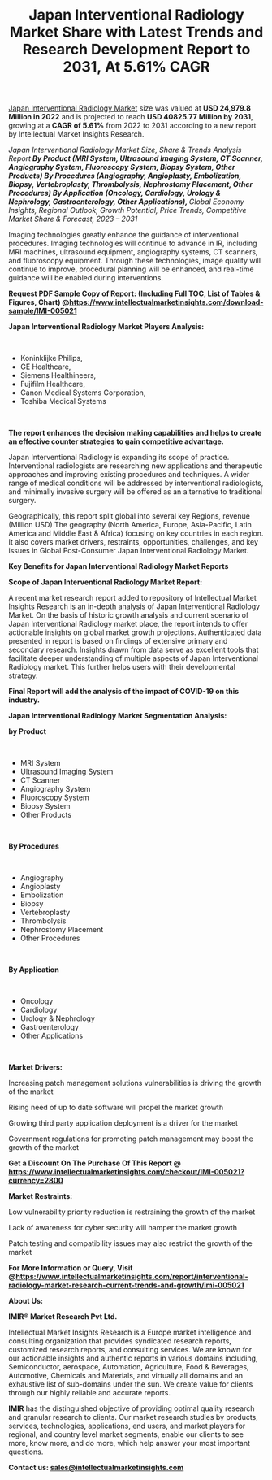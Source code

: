 <header>
<h1 class="reader-article-header__title" dir="ltr"><span data-scaffold-immersive-reader-title="">Japan Interventional Radiology Market Share with Latest Trends and Research Development Report to 2031,&nbsp;At 5.61% CAGR</span></h1>
</header>
<div class="relative reader__grid">
<div class="reader-author-info__container">
<div class="display-flex align-items-center justify-space-between">
<div class="reader-author-info__inner-container">
<div id="ember40" class="artdeco-entity-lockup artdeco-entity-lockup--size-3 ember-view">
<div id="ember41" class="artdeco-entity-lockup__image artdeco-entity-lockup__image--type-square ember-view">
<div class="feed-shared-avatar-image b0 "><time class="text-body-small-open t-black--light"></time><a class="zXfGJTqGQAYmGpAulEBXymqdLmnajmczgNWM " tabindex="0" href="https://www.intellectualmarketinsights.com/report/interventional-radiology-market-research-current-trends-and-growth/imi-005021" target="_self" data-test-app-aware-link="">Japan Interventional Radiology Market</a> size was valued at <strong>USD 24,979.8 Million in 2022</strong> and is projected to reach <strong>USD 40825.77 Million by 2031</strong>, growing at a <strong>CAGR of 5.61%</strong> from 2022 to 2031 according to a new report by Intellectual Market Insights Research.</div>
</div>
</div>
</div>
</div>
</div>
<div data-scaffold-immersive-reader-content="">
<div class="reader-article-content reader-article-content--content-blocks" dir="ltr">
<div class="reader-content-blocks-container" tabindex="0" data-artdeco-is-focused="true">
<p id="ember59" class="ember-view reader-text-block__paragraph"><em>Japan Interventional Radiology Market Size, Share &amp; Trends Analysis Report</em><strong><em> By Product (MRI System, Ultrasound Imaging System, CT Scanner, Angiography System, Fluoroscopy System, Biopsy System, Other Products) By Procedures (Angiography, Angioplasty, Embolization, Biopsy, Vertebroplasty, Thrombolysis, Nephrostomy Placement, Other Procedures) By Application (Oncology, Cardiology, Urology &amp; Nephrology, Gastroenterology, Other Applications), </em></strong><em>Global Economy Insights, Regional Outlook, Growth Potential, Price Trends, Competitive Market Share &amp; Forecast, 2023 &ndash; 2031</em></p>
<p id="ember60" class="ember-view reader-text-block__paragraph">Imaging technologies greatly enhance the guidance of interventional procedures. Imaging technologies will continue to advance in IR, including MRI machines, ultrasound equipment, angiography systems, CT scanners, and fluoroscopy equipment. Through these technologies, image quality will continue to improve, procedural planning will be enhanced, and real-time guidance will be enabled during interventions.</p>
<p id="ember61" class="ember-view reader-text-block__paragraph"><strong>Request PDF Sample Copy of Report: (Including Full TOC, List of Tables &amp; Figures, Chart) @</strong><a class="zXfGJTqGQAYmGpAulEBXymqdLmnajmczgNWM " tabindex="0" href="https://www.intellectualmarketinsights.com/download-sample/IMI-005021" target="_self" data-test-app-aware-link=""><strong>https://www.intellectualmarketinsights.com/download-sample/IMI-005021</strong></a></p>
<p id="ember62" class="ember-view reader-text-block__paragraph"><strong>Japan Interventional Radiology Market Players Analysis:</strong></p>
<p id="ember63" class="ember-view reader-text-block__paragraph">&nbsp;</p>
<ul>
<li>Koninklijke Philips,</li>
<li>GE Healthcare,</li>
<li>Siemens Healthineers,</li>
<li>Fujifilm Healthcare,</li>
<li>Canon Medical Systems Corporation,</li>
<li>Toshiba Medical Systems</li>
</ul>
<p id="ember65" class="ember-view reader-text-block__paragraph">&nbsp;</p>
<p id="ember66" class="ember-view reader-text-block__paragraph"><strong>The report enhances the decision making capabilities and helps to create an effective counter strategies to gain competitive advantage.</strong></p>
<p id="ember67" class="ember-view reader-text-block__paragraph">Japan Interventional Radiology is expanding its scope of practice. Interventional radiologists are researching new applications and therapeutic approaches and improving existing procedures and techniques. A wider range of medical conditions will be addressed by interventional radiologists, and minimally invasive surgery will be offered as an alternative to traditional surgery.</p>
<p id="ember68" class="ember-view reader-text-block__paragraph">Geographically, this report split global into several key Regions, revenue (Million USD) The geography (North America, Europe, Asia-Pacific, Latin America and Middle East &amp; Africa) focusing on key countries in each region. It also covers market drivers, restraints, opportunities, challenges, and key issues in Global Post-Consumer Japan Interventional Radiology Market.</p>
<p id="ember69" class="ember-view reader-text-block__paragraph"><strong>Key Benefits for Japan Interventional Radiology Market Reports</strong></p>
<p id="ember70" class="ember-view reader-text-block__paragraph"><strong>Scope of Japan Interventional Radiology Market Report:</strong></p>
<p id="ember71" class="ember-view reader-text-block__paragraph">A recent market research report added to repository of Intellectual Market Insights Research is an in-depth analysis of Japan Interventional Radiology Market. On the basis of historic growth analysis and current scenario of Japan Interventional Radiology market place, the report intends to offer actionable insights on global market growth projections. Authenticated data presented in report is based on findings of extensive primary and secondary research. Insights drawn from data serve as excellent tools that facilitate deeper understanding of multiple aspects of Japan Interventional Radiology market. This further helps users with their developmental strategy.</p>
<p id="ember72" class="ember-view reader-text-block__paragraph"><strong>Final Report will add the analysis of the impact of COVID-19 on this industry.</strong></p>
<p id="ember73" class="ember-view reader-text-block__paragraph"><strong>Japan Interventional Radiology Market Segmentation Analysis:</strong></p>
<p id="ember74" class="ember-view reader-text-block__paragraph"><strong>by Product</strong></p>
<p id="ember75" class="ember-view reader-text-block__paragraph">&nbsp;</p>
<ul>
<li>MRI System</li>
<li>Ultrasound Imaging System</li>
<li>CT Scanner</li>
<li>Angiography System</li>
<li>Fluoroscopy System</li>
<li>Biopsy System</li>
<li>Other Products</li>
</ul>
<p id="ember77" class="ember-view reader-text-block__paragraph">&nbsp;</p>
<p id="ember78" class="ember-view reader-text-block__paragraph"><strong>By Procedures</strong></p>
<p id="ember79" class="ember-view reader-text-block__paragraph">&nbsp;</p>
<ul>
<li>Angiography</li>
<li>Angioplasty</li>
<li>Embolization</li>
<li>Biopsy</li>
<li>Vertebroplasty</li>
<li>Thrombolysis</li>
<li>Nephrostomy Placement</li>
<li>Other Procedures</li>
</ul>
<p id="ember81" class="ember-view reader-text-block__paragraph">&nbsp;</p>
<p id="ember82" class="ember-view reader-text-block__paragraph"><strong>By Application</strong></p>
<p id="ember83" class="ember-view reader-text-block__paragraph">&nbsp;</p>
<ul>
<li>Oncology</li>
<li>Cardiology</li>
<li>Urology &amp; Nephrology</li>
<li>Gastroenterology</li>
<li>Other Applications</li>
</ul>
<p id="ember85" class="ember-view reader-text-block__paragraph">&nbsp;</p>
<p id="ember86" class="ember-view reader-text-block__paragraph"><strong>Market Drivers:</strong></p>
<p id="ember87" class="ember-view reader-text-block__paragraph">Increasing patch management solutions vulnerabilities is driving the growth of the market</p>
<p id="ember88" class="ember-view reader-text-block__paragraph">Rising need of up to date software will propel the market growth</p>
<p id="ember89" class="ember-view reader-text-block__paragraph">Growing third party application deployment is a driver for the market</p>
<p id="ember90" class="ember-view reader-text-block__paragraph">Government regulations for promoting patch management may boost the growth of the market</p>
<p id="ember91" class="ember-view reader-text-block__paragraph"><strong>Get a Discount On The Purchase Of This Report @ </strong><a class="zXfGJTqGQAYmGpAulEBXymqdLmnajmczgNWM " tabindex="0" href="https://www.intellectualmarketinsights.com/checkout/IMI-005021?currency=2800" target="_self" data-test-app-aware-link=""><strong>https://www.intellectualmarketinsights.com/checkout/IMI-005021?currency=2800</strong></a></p>
<p id="ember92" class="ember-view reader-text-block__paragraph"><strong>Market Restraints:</strong></p>
<p id="ember93" class="ember-view reader-text-block__paragraph">Low vulnerability priority reduction is restraining the growth of the market</p>
<p id="ember94" class="ember-view reader-text-block__paragraph">Lack of awareness for cyber security will hamper the market growth</p>
<p id="ember95" class="ember-view reader-text-block__paragraph">Patch testing and compatibility issues may also restrict the growth of the market</p>
<p id="ember96" class="ember-view reader-text-block__paragraph"><strong>For More Information or Query, Visit @</strong><a class="zXfGJTqGQAYmGpAulEBXymqdLmnajmczgNWM " tabindex="0" href="https://www.intellectualmarketinsights.com/report/interventional-radiology-market-research-current-trends-and-growth/imi-005021" target="_self" data-test-app-aware-link=""><strong>https://www.intellectualmarketinsights.com/report/interventional-radiology-market-research-current-trends-and-growth/imi-005021</strong></a></p>
<p id="ember97" class="ember-view reader-text-block__paragraph"><strong>About Us:</strong></p>
<p id="ember98" class="ember-view reader-text-block__paragraph"><strong>IMIR&reg; Market Research Pvt Ltd.</strong></p>
<p id="ember99" class="ember-view reader-text-block__paragraph">Intellectual Market Insights Research is a Europe market intelligence and consulting organization that provides syndicated research reports, customized research reports, and consulting services. We are known for our actionable insights and authentic reports in various domains including, Semiconductor, aerospace, Automation, Agriculture, Food &amp; Beverages, Automotive, Chemicals and Materials, and virtually all domains and an exhaustive list of sub-domains under the sun. We create value for clients through our highly reliable and accurate reports.</p>
<p id="ember100" class="ember-view reader-text-block__paragraph"><strong>IMIR</strong> has the distinguished objective of providing optimal quality research and granular research to clients. Our market research studies by products, services, technologies, applications, end users, and market players for regional, and country level market segments, enable our clients to see more, know more, and do more, which help answer your most important questions.</p>
<p id="ember101" class="ember-view reader-text-block__paragraph"><strong>Contact us: <a href="mailto:sales@intellectualmarketinsights.com">sales@<strong>intellectualmarketinsights.com</strong></a>&nbsp;</strong></p>
</div>
</div>
</div>
</div>
